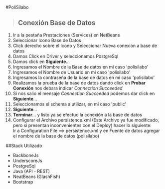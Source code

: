#PoliSílabo
>Conexión Base de Datos
>-------------
1. Ir a la pestaña Prestaciones (Services) en NetBeans  
2. Seleccionar Icono Base de Datos  
3. Click derecho sobre el Icono y Seleccionar Nueva conexión a base de datos
4. Damos Click en Driver y seleccionamos PostgreSql
5. Damos click en **Siguiente**...
6. Ingresamos el Nombre de la Base de datos en mi caso 'polisilabo'
7. Ingresamos el Nombre de Usuario en mi caso 'polisilabo'
8. Ingresamos la contraseña de la base de datos en mi caso 'polisilabo'
9. Realizamos la prueba de la base de datos dando click en **Probar Conexión** nos debara indicar *Connection Succeeded*
10. Si nos salio el mensaje *Connection Succeeded* podemos dar click en **Siguiente**...
11. Seleccionamos el schema a utilizar, en mi caso 'public'
12. **Siguiente**...
13. **Terminar**... y listo ya se efectuo la conexión a la base de datos
14. Configurar el Archivo persistence.xml (Este Archivo ya fue modificado, pero si presentan inconvenientes con el Deploy) hacer lo siguiente:  
Ir a Configuration File ==> persistence.xml y en Fuente de datos agregar el nombre de la base de datos (polisilabo)

##Stack Utilizado
* BackboneJs
* UnderscoreJs
* PostgreSql
* Java (API - REST)
* NeatBeans (GlashFish)
* Bootstrap
